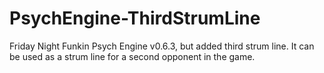 # PsychEngine-ThirdStrumLine
Friday Night Funkin Psych Engine v0.6.3, but added third strum line. It can be used as a strum line for a second opponent in the game. 
